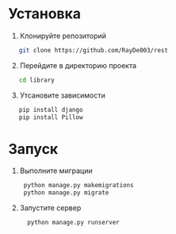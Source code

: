 # Установка

1. Клонируйте репозиторий
```bash
   git clone https://github.com/RayDe003/rest
```

2. Перейдите в директорию проекта
```bash
   cd library
```
3. Утсановите зависимости
```bash
   pip install django 
   pip install Pillow
```
# Запуск
1. Выполните миграции
   ```bash
    python manage.py makemigrations
    python manage.py migrate
   ```

2. Запустите сервер
   ```bash
     python manage.py runserver
   ```
